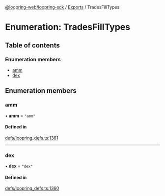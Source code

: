 [@loopring-web/loopring-sdk](../README.md) / [Exports](../modules.md) / TradesFillTypes

# Enumeration: TradesFillTypes

## Table of contents

### Enumeration members

- [amm](TradesFillTypes.md#amm)
- [dex](TradesFillTypes.md#dex)

## Enumeration members

### amm

• **amm** = `"amm"`

#### Defined in

[defs/loopring_defs.ts:1361](https://github.com/Loopring/loopring_sdk/blob/6d0be7c/src/defs/loopring_defs.ts#L1361)

___

### dex

• **dex** = `"dex"`

#### Defined in

[defs/loopring_defs.ts:1360](https://github.com/Loopring/loopring_sdk/blob/6d0be7c/src/defs/loopring_defs.ts#L1360)
